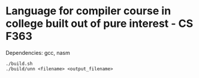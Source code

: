 # Language for compiler course in college built out of pure interest - CS F363

Dependencies: gcc, nasm

```
./build.sh
./build/unn <filename> <output_filename>
```
